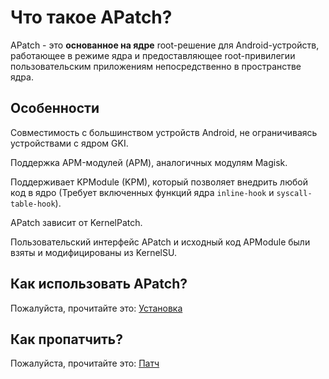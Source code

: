 # Что такое APatch?

APatch - это **основанное на ядре** root-решение для Android-устройств, работающее в режиме ядра и предоставляющее root-привилегии пользовательским приложениям непосредственно в пространстве ядра.

## Особенности

Совместимость с большинством устройств Android, не ограничиваясь устройствами с ядром GKI.

Поддержка APM-модулей (APM), аналогичных модулям Magisk.

Поддерживает KPModule (KPM), который позволяет внедрить любой код в ядро (Требует включенных функций ядра `inline-hook` и `syscall-table-hook`).

APatch зависит от KernelPatch.

Пользовательский интерфейс APatch и исходный код APModule были взяты и модифицированы из KernelSU.

## Как использовать APatch?

Пожалуйста, прочитайте это: [Установка](/ru/install)

## Как пропатчить?

Пожалуйста, прочитайте это: [Патч](/ru/patch)
